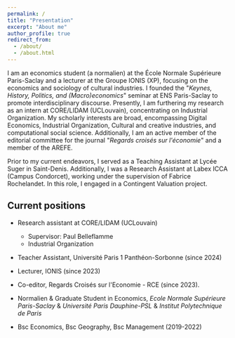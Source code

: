 ```yaml
---
permalink: /
title: "Presentation"
excerpt: "About me"
author_profile: true
redirect_from: 
  - /about/
  - /about.html
---
```

I am an economics student (a normalien) at the École Normale Supérieure Paris-Saclay and a lecturer at the Groupe IONIS (XP), focusing on the economics and sociology of cultural industries. I founded the "_Keynes, History, Politics, and (Macro)economics_" seminar at ENS Paris-Saclay to promote interdisciplinary discourse. Presently, I am furthering my research as an intern at CORE/LIDAM (UCLouvain), concentrating on Industrial Organization. My scholarly interests are broad, encompassing Digital Economics, Industrial Organization, Cultural and creative industries, and computational social science. Additionally, I am an active member of the editorial committee for the journal "_Regards croisés sur l'économie_" and a member of the AREFE.

Prior to my current endeavors, I served as a Teaching Assistant at Lycée Suger in Saint-Denis. Additionally, I was a Research Assistant at Labex ICCA (Campus Condorcet), working under the supervision of Fabrice Rochelandet. In this role, I engaged in a Contingent Valuation project.

## Current positions

* Research assistant at CORE/LIDAM (UCLouvain)
  * Supervisor: Paul Belleflamme 
  * Industrial Organization

* Teacher Assistant, Université Paris 1 Panthéon-Sorbonne (since 2024)
* Lecturer, IONIS (since 2023)
* Co-editor, Regards Croisés sur l'Economie - RCE (since 2023).
* Normalien & Graduate Student in Economics, _Ecole Normale Supérieure Paris-Saclay_ & _Université Paris Dauphine-PSL_ & _Institut Polytechnique de Paris_
* Bsc Economics, Bsc Geography, Bsc Management (2019-2022)
